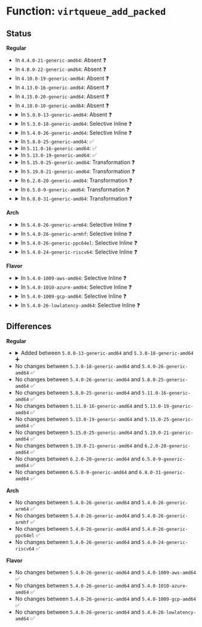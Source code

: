 # Function: <code>virtqueue_add_packed</code>

## Status
<b>Regular</b>
<ul>
<li>
In <code>4.4.0-21-generic-amd64</code>: Absent ❓
</li>
<li>
In <code>4.8.0-22-generic-amd64</code>: Absent ❓
</li>
<li>
In <code>4.10.0-19-generic-amd64</code>: Absent ❓
</li>
<li>
In <code>4.13.0-16-generic-amd64</code>: Absent ❓
</li>
<li>
In <code>4.15.0-20-generic-amd64</code>: Absent ❓
</li>
<li>
In <code>4.18.0-10-generic-amd64</code>: Absent ❓
</li>
<li>
<details>
<summary>In <code>5.0.0-13-generic-amd64</code>: Absent ❓</summary>

```json
{
  "name": "virtqueue_add_packed",
  "collision_type": "Unique Static",
  "inline_type": "Full",
  "funcs": [
    {
      "addr": 18446744071585162015,
      "name": "virtqueue_add_packed",
      "external": false,
      "loc": "drivers/virtio/virtio_ring.c:1086",
      "file": "drivers/virtio/virtio_ring.c",
      "inline": "declared, inlined",
      "caller_inline": [
        "drivers/virtio/virtio_ring.c:virtqueue_add"
      ],
      "caller_func": []
    }
  ],
  "symbols": []
}
```
</details>
</li>
<li>
<details>
<summary>In <code>5.3.0-18-generic-amd64</code>: Selective Inline ❓</summary>

```c
int virtqueue_add_packed(struct virtqueue * _vq, struct scatterlist * * sgs, unsigned int total_sg, unsigned int out_sgs, unsigned int in_sgs, void * data, void * ctx, gfp_t gfp)
```

```json
{
  "name": "virtqueue_add_packed",
  "collision_type": "Unique Static",
  "inline_type": "Selective",
  "funcs": [
    {
      "addr": 18446744071585374610,
      "name": "virtqueue_add_packed",
      "external": false,
      "loc": "drivers/virtio/virtio_ring.c:1091",
      "file": "drivers/virtio/virtio_ring.c",
      "inline": "declared, inlined",
      "caller_inline": [
        "drivers/virtio/virtio_ring.c:virtqueue_add_inbuf_ctx",
        "drivers/virtio/virtio_ring.c:virtqueue_add_inbuf",
        "drivers/virtio/virtio_ring.c:virtqueue_add_outbuf"
      ],
      "caller_func": [
        "drivers/virtio/virtio_ring.c:virtqueue_add_sgs"
      ]
    }
  ],
  "symbols": [
    {
      "addr": 18446744071585368384,
      "name": "virtqueue_add_packed",
      "section": ".text",
      "bind": "STB_LOCAL",
      "size": 990
    }
  ]
}
```
</details>
</li>
<li>
<details>
<summary>In <code>5.4.0-26-generic-amd64</code>: Selective Inline ❓</summary>

```c
int virtqueue_add_packed(struct virtqueue * _vq, struct scatterlist * * sgs, unsigned int total_sg, unsigned int out_sgs, unsigned int in_sgs, void * data, void * ctx, gfp_t gfp)
```

```json
{
  "name": "virtqueue_add_packed",
  "collision_type": "Unique Static",
  "inline_type": "Selective",
  "funcs": [
    {
      "addr": 18446744071585514481,
      "name": "virtqueue_add_packed",
      "external": false,
      "loc": "drivers/virtio/virtio_ring.c:1091",
      "file": "drivers/virtio/virtio_ring.c",
      "inline": "declared, inlined",
      "caller_inline": [
        "drivers/virtio/virtio_ring.c:virtqueue_add_inbuf_ctx",
        "drivers/virtio/virtio_ring.c:virtqueue_add_inbuf",
        "drivers/virtio/virtio_ring.c:virtqueue_add_outbuf"
      ],
      "caller_func": [
        "drivers/virtio/virtio_ring.c:virtqueue_add_sgs"
      ]
    }
  ],
  "symbols": [
    {
      "addr": 18446744071585506304,
      "name": "virtqueue_add_packed",
      "section": ".text",
      "bind": "STB_LOCAL",
      "size": 1658
    }
  ]
}
```
</details>
</li>
<li>
<details>
<summary>In <code>5.8.0-25-generic-amd64</code>: ✅</summary>

```c
int virtqueue_add_packed(struct virtqueue * _vq, struct scatterlist * * sgs, unsigned int total_sg, unsigned int out_sgs, unsigned int in_sgs, void * data, void * ctx, gfp_t gfp)
```

```json
{
  "name": "virtqueue_add_packed",
  "collision_type": "Unique Static",
  "inline_type": "No",
  "funcs": [
    {
      "addr": 18446744071586232416,
      "name": "virtqueue_add_packed",
      "external": false,
      "loc": "drivers/virtio/virtio_ring.c:1091",
      "file": "drivers/virtio/virtio_ring.c",
      "inline": "seen, unknown",
      "caller_inline": [],
      "caller_func": [
        "drivers/virtio/virtio_ring.c:virtqueue_add_inbuf_ctx",
        "drivers/virtio/virtio_ring.c:virtqueue_add_inbuf",
        "drivers/virtio/virtio_ring.c:virtqueue_add_outbuf",
        "drivers/virtio/virtio_ring.c:virtqueue_add_sgs"
      ]
    }
  ],
  "symbols": [
    {
      "addr": 18446744071586232416,
      "name": "virtqueue_add_packed",
      "section": ".text",
      "bind": "STB_LOCAL",
      "size": 1045
    }
  ]
}
```
</details>
</li>
<li>
<details>
<summary>In <code>5.11.0-16-generic-amd64</code>: ✅</summary>

```c
int virtqueue_add_packed(struct virtqueue * _vq, struct scatterlist * * sgs, unsigned int total_sg, unsigned int out_sgs, unsigned int in_sgs, void * data, void * ctx, gfp_t gfp)
```

```json
{
  "name": "virtqueue_add_packed",
  "collision_type": "Unique Static",
  "inline_type": "No",
  "funcs": [
    {
      "addr": 18446744071586350800,
      "name": "virtqueue_add_packed",
      "external": false,
      "loc": "drivers/virtio/virtio_ring.c:1091",
      "file": "drivers/virtio/virtio_ring.c",
      "inline": "seen, unknown",
      "caller_inline": [],
      "caller_func": [
        "drivers/virtio/virtio_ring.c:virtqueue_add_inbuf_ctx",
        "drivers/virtio/virtio_ring.c:virtqueue_add_inbuf",
        "drivers/virtio/virtio_ring.c:virtqueue_add_outbuf",
        "drivers/virtio/virtio_ring.c:virtqueue_add_sgs"
      ]
    }
  ],
  "symbols": [
    {
      "addr": 18446744071586350800,
      "name": "virtqueue_add_packed",
      "section": ".text",
      "bind": "STB_LOCAL",
      "size": 1045
    }
  ]
}
```
</details>
</li>
<li>
<details>
<summary>In <code>5.13.0-19-generic-amd64</code>: ✅</summary>

```c
int virtqueue_add_packed(struct virtqueue * _vq, struct scatterlist * * sgs, unsigned int total_sg, unsigned int out_sgs, unsigned int in_sgs, void * data, void * ctx, gfp_t gfp)
```

```json
{
  "name": "virtqueue_add_packed",
  "collision_type": "Unique Static",
  "inline_type": "No",
  "funcs": [
    {
      "addr": 18446744071586233888,
      "name": "virtqueue_add_packed",
      "external": false,
      "loc": "drivers/virtio/virtio_ring.c:1091",
      "file": "drivers/virtio/virtio_ring.c",
      "inline": "seen, unknown",
      "caller_inline": [],
      "caller_func": [
        "drivers/virtio/virtio_ring.c:virtqueue_add_inbuf_ctx",
        "drivers/virtio/virtio_ring.c:virtqueue_add_inbuf",
        "drivers/virtio/virtio_ring.c:virtqueue_add_outbuf",
        "drivers/virtio/virtio_ring.c:virtqueue_add_sgs"
      ]
    }
  ],
  "symbols": [
    {
      "addr": 18446744071586233888,
      "name": "virtqueue_add_packed",
      "section": ".text",
      "bind": "STB_LOCAL",
      "size": 999
    }
  ]
}
```
</details>
</li>
<li>
<details>
<summary>In <code>5.15.0-25-generic-amd64</code>: Transformation ❓</summary>

```c
int virtqueue_add_packed(struct virtqueue * _vq, struct scatterlist * * sgs, unsigned int total_sg, unsigned int out_sgs, unsigned int in_sgs, void * data, void * ctx, gfp_t gfp)
```

```json
{
  "name": "virtqueue_add_packed",
  "collision_type": "Unique Static",
  "inline_type": "No",
  "funcs": [
    {
      "addr": 0,
      "name": "virtqueue_add_packed",
      "external": false,
      "loc": "drivers/virtio/virtio_ring.c:1166",
      "file": "drivers/virtio/virtio_ring.c",
      "inline": "seen, unknown",
      "caller_inline": [],
      "caller_func": [
        "drivers/virtio/virtio_ring.c:virtqueue_add_inbuf_ctx",
        "drivers/virtio/virtio_ring.c:virtqueue_add_inbuf",
        "drivers/virtio/virtio_ring.c:virtqueue_add_outbuf",
        "drivers/virtio/virtio_ring.c:virtqueue_add_sgs"
      ]
    }
  ],
  "symbols": [
    {
      "addr": 18446744071586742496,
      "name": "virtqueue_add_packed",
      "section": ".text",
      "bind": "STB_LOCAL",
      "size": 1156
    },
    {
      "addr": 18446744071592430602,
      "name": "virtqueue_add_packed.cold",
      "section": ".text",
      "bind": "STB_LOCAL",
      "size": 197
    }
  ]
}
```
</details>
</li>
<li>
<details>
<summary>In <code>5.19.0-21-generic-amd64</code>: Transformation ❓</summary>

```c
int virtqueue_add_packed(struct virtqueue * _vq, struct scatterlist * * sgs, unsigned int total_sg, unsigned int out_sgs, unsigned int in_sgs, void * data, void * ctx, gfp_t gfp)
```

```json
{
  "name": "virtqueue_add_packed",
  "collision_type": "Unique Static",
  "inline_type": "No",
  "funcs": [
    {
      "addr": 0,
      "name": "virtqueue_add_packed",
      "external": false,
      "loc": "drivers/virtio/virtio_ring.c:1159",
      "file": "drivers/virtio/virtio_ring.c",
      "inline": "seen, unknown",
      "caller_inline": [],
      "caller_func": [
        "drivers/virtio/virtio_ring.c:virtqueue_add_inbuf_ctx",
        "drivers/virtio/virtio_ring.c:virtqueue_add_inbuf",
        "drivers/virtio/virtio_ring.c:virtqueue_add_outbuf",
        "drivers/virtio/virtio_ring.c:virtqueue_add_sgs"
      ]
    }
  ],
  "symbols": [
    {
      "addr": 18446744071588017872,
      "name": "virtqueue_add_packed",
      "section": ".text",
      "bind": "STB_LOCAL",
      "size": 1200
    },
    {
      "addr": 18446744071594298656,
      "name": "virtqueue_add_packed.cold",
      "section": ".text",
      "bind": "STB_LOCAL",
      "size": 288
    }
  ]
}
```
</details>
</li>
<li>
<details>
<summary>In <code>6.2.0-20-generic-amd64</code>: Transformation ❓</summary>

```c
int virtqueue_add_packed(struct virtqueue * _vq, struct scatterlist * * sgs, unsigned int total_sg, unsigned int out_sgs, unsigned int in_sgs, void * data, void * ctx, gfp_t gfp)
```

```json
{
  "name": "virtqueue_add_packed",
  "collision_type": "Unique Static",
  "inline_type": "No",
  "funcs": [
    {
      "addr": 0,
      "name": "virtqueue_add_packed",
      "external": false,
      "loc": "drivers/virtio/virtio_ring.c:1344",
      "file": "drivers/virtio/virtio_ring.c",
      "inline": "seen, unknown",
      "caller_inline": [],
      "caller_func": [
        "drivers/virtio/virtio_ring.c:virtqueue_add_inbuf_ctx",
        "drivers/virtio/virtio_ring.c:virtqueue_add_inbuf",
        "drivers/virtio/virtio_ring.c:virtqueue_add_outbuf",
        "drivers/virtio/virtio_ring.c:virtqueue_add_sgs"
      ]
    }
  ],
  "symbols": [
    {
      "addr": 18446744071589393696,
      "name": "virtqueue_add_packed",
      "section": ".text",
      "bind": "STB_LOCAL",
      "size": 1241
    },
    {
      "addr": 18446744071596229286,
      "name": "virtqueue_add_packed.cold",
      "section": ".text",
      "bind": "STB_LOCAL",
      "size": 288
    }
  ]
}
```
</details>
</li>
<li>
<details>
<summary>In <code>6.5.0-9-generic-amd64</code>: Transformation ❓</summary>

```c
int virtqueue_add_packed(struct virtqueue * _vq, struct scatterlist * * sgs, unsigned int total_sg, unsigned int out_sgs, unsigned int in_sgs, void * data, void * ctx, gfp_t gfp)
```

```json
{
  "name": "virtqueue_add_packed",
  "collision_type": "Unique Static",
  "inline_type": "No",
  "funcs": [
    {
      "addr": 0,
      "name": "virtqueue_add_packed",
      "external": false,
      "loc": "drivers/virtio/virtio_ring.c:1364",
      "file": "drivers/virtio/virtio_ring.c",
      "inline": "seen, unknown",
      "caller_inline": [],
      "caller_func": [
        "drivers/virtio/virtio_ring.c:virtqueue_add_inbuf_ctx",
        "drivers/virtio/virtio_ring.c:virtqueue_add_inbuf",
        "drivers/virtio/virtio_ring.c:virtqueue_add_outbuf",
        "drivers/virtio/virtio_ring.c:virtqueue_add_sgs"
      ]
    }
  ],
  "symbols": [
    {
      "addr": 18446744071589692896,
      "name": "virtqueue_add_packed",
      "section": ".text",
      "bind": "STB_LOCAL",
      "size": 1204
    },
    {
      "addr": 18446744071596756998,
      "name": "virtqueue_add_packed.cold",
      "section": ".text",
      "bind": "STB_LOCAL",
      "size": 288
    }
  ]
}
```
</details>
</li>
<li>
<details>
<summary>In <code>6.8.0-31-generic-amd64</code>: Transformation ❓</summary>

```c
int virtqueue_add_packed(struct virtqueue * _vq, struct scatterlist * * sgs, unsigned int total_sg, unsigned int out_sgs, unsigned int in_sgs, void * data, void * ctx, gfp_t gfp)
```

```json
{
  "name": "virtqueue_add_packed",
  "collision_type": "Unique Static",
  "inline_type": "No",
  "funcs": [
    {
      "addr": 0,
      "name": "virtqueue_add_packed",
      "external": false,
      "loc": "drivers/virtio/virtio_ring.c:1401",
      "file": "drivers/virtio/virtio_ring.c",
      "inline": "seen, unknown",
      "caller_inline": [],
      "caller_func": [
        "drivers/virtio/virtio_ring.c:virtqueue_add_inbuf_ctx",
        "drivers/virtio/virtio_ring.c:virtqueue_add_inbuf",
        "drivers/virtio/virtio_ring.c:virtqueue_add_outbuf",
        "drivers/virtio/virtio_ring.c:virtqueue_add_sgs"
      ]
    }
  ],
  "symbols": [
    {
      "addr": 18446744071590025616,
      "name": "virtqueue_add_packed",
      "section": ".text",
      "bind": "STB_LOCAL",
      "size": 1256
    },
    {
      "addr": 18446744071597665337,
      "name": "virtqueue_add_packed.cold",
      "section": ".text",
      "bind": "STB_LOCAL",
      "size": 303
    }
  ]
}
```
</details>
</li>
</ul>
<b>Arch</b>
<ul>
<li>
<details>
<summary>In <code>5.4.0-26-generic-arm64</code>: Selective Inline ❓</summary>

```c
int virtqueue_add_packed(struct virtqueue * _vq, struct scatterlist * * sgs, unsigned int total_sg, unsigned int out_sgs, unsigned int in_sgs, void * data, void * ctx, gfp_t gfp)
```

```json
{
  "name": "virtqueue_add_packed",
  "collision_type": "Unique Static",
  "inline_type": "Selective",
  "funcs": [
    {
      "addr": 18446603336498172784,
      "name": "virtqueue_add_packed",
      "external": false,
      "loc": "drivers/virtio/virtio_ring.c:1091",
      "file": "drivers/virtio/virtio_ring.c",
      "inline": "declared, inlined",
      "caller_inline": [
        "drivers/virtio/virtio_ring.c:virtqueue_add_inbuf_ctx",
        "drivers/virtio/virtio_ring.c:virtqueue_add_inbuf",
        "drivers/virtio/virtio_ring.c:virtqueue_add_outbuf"
      ],
      "caller_func": [
        "drivers/virtio/virtio_ring.c:virtqueue_add_sgs"
      ]
    }
  ],
  "symbols": [
    {
      "addr": 18446603336498166376,
      "name": "virtqueue_add_packed",
      "section": ".text",
      "bind": "STB_LOCAL",
      "size": 1124
    }
  ]
}
```
</details>
</li>
<li>
<details>
<summary>In <code>5.4.0-26-generic-armhf</code>: Selective Inline ❓</summary>

```c
int virtqueue_add_packed(struct virtqueue * _vq, struct scatterlist * * sgs, unsigned int total_sg, unsigned int out_sgs, unsigned int in_sgs, void * data, void * ctx, gfp_t gfp)
```

```json
{
  "name": "virtqueue_add_packed",
  "collision_type": "Unique Static",
  "inline_type": "Selective",
  "funcs": [
    {
      "addr": 3230932556,
      "name": "virtqueue_add_packed",
      "external": false,
      "loc": "drivers/virtio/virtio_ring.c:1091",
      "file": "drivers/virtio/virtio_ring.c",
      "inline": "declared, inlined",
      "caller_inline": [
        "drivers/virtio/virtio_ring.c:virtqueue_add_inbuf_ctx",
        "drivers/virtio/virtio_ring.c:virtqueue_add_inbuf",
        "drivers/virtio/virtio_ring.c:virtqueue_add_outbuf"
      ],
      "caller_func": [
        "drivers/virtio/virtio_ring.c:virtqueue_add_sgs"
      ]
    }
  ],
  "symbols": [
    {
      "addr": 3230924872,
      "name": "virtqueue_add_packed",
      "section": ".text",
      "bind": "STB_LOCAL",
      "size": 2008
    }
  ]
}
```
</details>
</li>
<li>
<details>
<summary>In <code>5.4.0-26-generic-ppc64el</code>: Selective Inline ❓</summary>

```c
int virtqueue_add_packed(struct virtqueue * _vq, struct scatterlist * * sgs, unsigned int total_sg, unsigned int out_sgs, unsigned int in_sgs, void * data, void * ctx, gfp_t gfp)
```

```json
{
  "name": "virtqueue_add_packed",
  "collision_type": "Unique Static",
  "inline_type": "Selective",
  "funcs": [
    {
      "addr": 13835058055291402712,
      "name": "virtqueue_add_packed",
      "external": false,
      "loc": "drivers/virtio/virtio_ring.c:1091",
      "file": "drivers/virtio/virtio_ring.c",
      "inline": "declared, inlined",
      "caller_inline": [
        "drivers/virtio/virtio_ring.c:virtqueue_add_inbuf_ctx",
        "drivers/virtio/virtio_ring.c:virtqueue_add_inbuf",
        "drivers/virtio/virtio_ring.c:virtqueue_add_outbuf"
      ],
      "caller_func": [
        "drivers/virtio/virtio_ring.c:virtqueue_add_sgs"
      ]
    }
  ],
  "symbols": [
    {
      "addr": 13835058055291391248,
      "name": "virtqueue_add_packed",
      "section": ".text",
      "bind": "STB_LOCAL",
      "size": 2372
    }
  ]
}
```
</details>
</li>
<li>
<details>
<summary>In <code>5.4.0-24-generic-riscv64</code>: Selective Inline ❓</summary>

```c
int virtqueue_add_packed(struct virtqueue * _vq, struct scatterlist * * sgs, unsigned int total_sg, unsigned int out_sgs, unsigned int in_sgs, void * data, void * ctx, gfp_t gfp)
```

```json
{
  "name": "virtqueue_add_packed",
  "collision_type": "Unique Static",
  "inline_type": "Selective",
  "funcs": [
    {
      "addr": 18446743936275948482,
      "name": "virtqueue_add_packed",
      "external": false,
      "loc": "drivers/virtio/virtio_ring.c:1091",
      "file": "drivers/virtio/virtio_ring.c",
      "inline": "declared, inlined",
      "caller_inline": [
        "drivers/virtio/virtio_ring.c:virtqueue_add_inbuf_ctx",
        "drivers/virtio/virtio_ring.c:virtqueue_add_inbuf",
        "drivers/virtio/virtio_ring.c:virtqueue_add_outbuf"
      ],
      "caller_func": [
        "drivers/virtio/virtio_ring.c:virtqueue_add_sgs"
      ]
    }
  ],
  "symbols": [
    {
      "addr": 18446743936275943468,
      "name": "virtqueue_add_packed",
      "section": ".text",
      "bind": "STB_LOCAL",
      "size": 1590
    }
  ]
}
```
</details>
</li>
</ul>
<b>Flavor</b>
<ul>
<li>
<details>
<summary>In <code>5.4.0-1009-aws-amd64</code>: Selective Inline ❓</summary>

```c
int virtqueue_add_packed(struct virtqueue * _vq, struct scatterlist * * sgs, unsigned int total_sg, unsigned int out_sgs, unsigned int in_sgs, void * data, void * ctx, gfp_t gfp)
```

```json
{
  "name": "virtqueue_add_packed",
  "collision_type": "Unique Static",
  "inline_type": "Selective",
  "funcs": [
    {
      "addr": 18446744071585276561,
      "name": "virtqueue_add_packed",
      "external": false,
      "loc": "drivers/virtio/virtio_ring.c:1091",
      "file": "drivers/virtio/virtio_ring.c",
      "inline": "declared, inlined",
      "caller_inline": [
        "drivers/virtio/virtio_ring.c:virtqueue_add_inbuf_ctx",
        "drivers/virtio/virtio_ring.c:virtqueue_add_inbuf",
        "drivers/virtio/virtio_ring.c:virtqueue_add_outbuf"
      ],
      "caller_func": [
        "drivers/virtio/virtio_ring.c:virtqueue_add_sgs"
      ]
    }
  ],
  "symbols": [
    {
      "addr": 18446744071585268384,
      "name": "virtqueue_add_packed",
      "section": ".text",
      "bind": "STB_LOCAL",
      "size": 1658
    }
  ]
}
```
</details>
</li>
<li>
<details>
<summary>In <code>5.4.0-1010-azure-amd64</code>: Selective Inline ❓</summary>

```c
int virtqueue_add_packed(struct virtqueue * _vq, struct scatterlist * * sgs, unsigned int total_sg, unsigned int out_sgs, unsigned int in_sgs, void * data, void * ctx, gfp_t gfp)
```

```json
{
  "name": "virtqueue_add_packed",
  "collision_type": "Unique Static",
  "inline_type": "Selective",
  "funcs": [
    {
      "addr": 18446744071585229025,
      "name": "virtqueue_add_packed",
      "external": false,
      "loc": "drivers/virtio/virtio_ring.c:1091",
      "file": "drivers/virtio/virtio_ring.c",
      "inline": "declared, inlined",
      "caller_inline": [
        "drivers/virtio/virtio_ring.c:virtqueue_add_inbuf_ctx",
        "drivers/virtio/virtio_ring.c:virtqueue_add_inbuf",
        "drivers/virtio/virtio_ring.c:virtqueue_add_outbuf"
      ],
      "caller_func": [
        "drivers/virtio/virtio_ring.c:virtqueue_add_sgs"
      ]
    }
  ],
  "symbols": [
    {
      "addr": 18446744071585220848,
      "name": "virtqueue_add_packed",
      "section": ".text",
      "bind": "STB_LOCAL",
      "size": 1658
    }
  ]
}
```
</details>
</li>
<li>
<details>
<summary>In <code>5.4.0-1009-gcp-amd64</code>: Selective Inline ❓</summary>

```c
int virtqueue_add_packed(struct virtqueue * _vq, struct scatterlist * * sgs, unsigned int total_sg, unsigned int out_sgs, unsigned int in_sgs, void * data, void * ctx, gfp_t gfp)
```

```json
{
  "name": "virtqueue_add_packed",
  "collision_type": "Unique Static",
  "inline_type": "Selective",
  "funcs": [
    {
      "addr": 18446744071585464881,
      "name": "virtqueue_add_packed",
      "external": false,
      "loc": "drivers/virtio/virtio_ring.c:1091",
      "file": "drivers/virtio/virtio_ring.c",
      "inline": "declared, inlined",
      "caller_inline": [
        "drivers/virtio/virtio_ring.c:virtqueue_add_inbuf_ctx",
        "drivers/virtio/virtio_ring.c:virtqueue_add_inbuf",
        "drivers/virtio/virtio_ring.c:virtqueue_add_outbuf"
      ],
      "caller_func": [
        "drivers/virtio/virtio_ring.c:virtqueue_add_sgs"
      ]
    }
  ],
  "symbols": [
    {
      "addr": 18446744071585456704,
      "name": "virtqueue_add_packed",
      "section": ".text",
      "bind": "STB_LOCAL",
      "size": 1658
    }
  ]
}
```
</details>
</li>
<li>
<details>
<summary>In <code>5.4.0-26-lowlatency-amd64</code>: Selective Inline ❓</summary>

```c
int virtqueue_add_packed(struct virtqueue * _vq, struct scatterlist * * sgs, unsigned int total_sg, unsigned int out_sgs, unsigned int in_sgs, void * data, void * ctx, gfp_t gfp)
```

```json
{
  "name": "virtqueue_add_packed",
  "collision_type": "Unique Static",
  "inline_type": "Selective",
  "funcs": [
    {
      "addr": 18446744071585573057,
      "name": "virtqueue_add_packed",
      "external": false,
      "loc": "drivers/virtio/virtio_ring.c:1091",
      "file": "drivers/virtio/virtio_ring.c",
      "inline": "declared, inlined",
      "caller_inline": [
        "drivers/virtio/virtio_ring.c:virtqueue_add_inbuf_ctx",
        "drivers/virtio/virtio_ring.c:virtqueue_add_inbuf",
        "drivers/virtio/virtio_ring.c:virtqueue_add_outbuf"
      ],
      "caller_func": [
        "drivers/virtio/virtio_ring.c:virtqueue_add_sgs"
      ]
    }
  ],
  "symbols": [
    {
      "addr": 18446744071585564880,
      "name": "virtqueue_add_packed",
      "section": ".text",
      "bind": "STB_LOCAL",
      "size": 1658
    }
  ]
}
```
</details>
</li>
</ul>

## Differences
<b>Regular</b>
<ul>
<li>
<details>
<summary>Added between <code>5.0.0-13-generic-amd64</code> and <code>5.3.0-18-generic-amd64</code> ➕</summary>

```c
int virtqueue_add_packed(struct virtqueue * _vq, struct scatterlist * * sgs, unsigned int total_sg, unsigned int out_sgs, unsigned int in_sgs, void * data, void * ctx, gfp_t gfp)
```
</details>
</li>
<li>
No changes between <code>5.3.0-18-generic-amd64</code> and <code>5.4.0-26-generic-amd64</code> ✅
</li>
<li>
No changes between <code>5.4.0-26-generic-amd64</code> and <code>5.8.0-25-generic-amd64</code> ✅
</li>
<li>
No changes between <code>5.8.0-25-generic-amd64</code> and <code>5.11.0-16-generic-amd64</code> ✅
</li>
<li>
No changes between <code>5.11.0-16-generic-amd64</code> and <code>5.13.0-19-generic-amd64</code> ✅
</li>
<li>
No changes between <code>5.13.0-19-generic-amd64</code> and <code>5.15.0-25-generic-amd64</code> ✅
</li>
<li>
No changes between <code>5.15.0-25-generic-amd64</code> and <code>5.19.0-21-generic-amd64</code> ✅
</li>
<li>
No changes between <code>5.19.0-21-generic-amd64</code> and <code>6.2.0-20-generic-amd64</code> ✅
</li>
<li>
No changes between <code>6.2.0-20-generic-amd64</code> and <code>6.5.0-9-generic-amd64</code> ✅
</li>
<li>
No changes between <code>6.5.0-9-generic-amd64</code> and <code>6.8.0-31-generic-amd64</code> ✅
</li>
</ul>
<b>Arch</b>
<ul>
<li>
No changes between <code>5.4.0-26-generic-amd64</code> and <code>5.4.0-26-generic-arm64</code> ✅
</li>
<li>
No changes between <code>5.4.0-26-generic-amd64</code> and <code>5.4.0-26-generic-armhf</code> ✅
</li>
<li>
No changes between <code>5.4.0-26-generic-amd64</code> and <code>5.4.0-26-generic-ppc64el</code> ✅
</li>
<li>
No changes between <code>5.4.0-26-generic-amd64</code> and <code>5.4.0-24-generic-riscv64</code> ✅
</li>
</ul>
<b>Flavor</b>
<ul>
<li>
No changes between <code>5.4.0-26-generic-amd64</code> and <code>5.4.0-1009-aws-amd64</code> ✅
</li>
<li>
No changes between <code>5.4.0-26-generic-amd64</code> and <code>5.4.0-1010-azure-amd64</code> ✅
</li>
<li>
No changes between <code>5.4.0-26-generic-amd64</code> and <code>5.4.0-1009-gcp-amd64</code> ✅
</li>
<li>
No changes between <code>5.4.0-26-generic-amd64</code> and <code>5.4.0-26-lowlatency-amd64</code> ✅
</li>
</ul>
